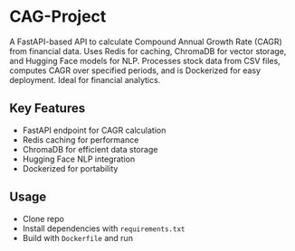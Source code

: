 # CAG-Project

A FastAPI-based API to calculate Compound Annual Growth Rate (CAGR) from financial data. Uses Redis for caching, ChromaDB for vector storage, and Hugging Face models for NLP. Processes stock data from CSV files, computes CAGR over specified periods, and is Dockerized for easy deployment. Ideal for financial analytics.

## Key Features
- FastAPI endpoint for CAGR calculation
- Redis caching for performance
- ChromaDB for efficient data storage
- Hugging Face NLP integration
- Dockerized for portability

## Usage
- Clone repo
- Install dependencies with `requirements.txt`
- Build with `Dockerfile` and run